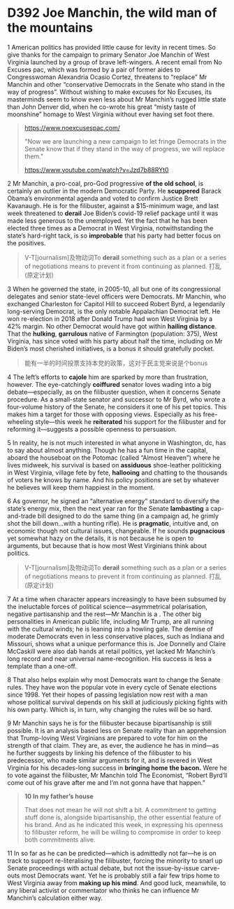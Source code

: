 # D392 Joe Manchin, the wild man of the mountains
1 American politics has provided little cause for levity in recent times. So give thanks for the campaign to primary Senator Joe Manchin of West Virginia launched by a group of brave left-wingers. A recent email from No Excuses pac, which was formed by a pair of former aides to Congresswoman Alexandria Ocasio Cortez, threatens to “replace” Mr Manchin and other “conservative Democrats in the Senate who stand in the way of progress”. Without wishing to make excuses for No Excuses, its masterminds seem to know even less about Mr Manchin’s rugged little state than John Denver did, when he co-wrote his great “misty taste of moonshine” homage to West Virginia without ever having set foot there.

> https://www.noexcusespac.com/
>
> "Now we are launching a new campaign to let fringe Democrats in the Senate know that if they stand in the way of progress, we will replace them."
>
> https://www.youtube.com/watch?v=Jzd7b88RYt0
>

2 Mr Manchin, a pro-coal, pro-God progressive **of the old school**, is certainly an outlier in the modern Democratic Party. He **scuppered** Barack Obama’s environmental agenda and voted to confirm Justice Brett Kavanaugh. He is for the filibuster, against a $15-minimum wage, and last week threatened to **derail** Joe Biden’s covid-19 relief package until it was made less generous to the unemployed. Yet the fact that he has been elected three times as a Democrat in West Virginia, notwithstanding the state’s hard-right tack, is so **improbable** that his party had better focus on the positives.

> V-T[journalism]及物动词To **derail** something such as a plan or a series of negotiations means to prevent it from continuing as planned. 打乱 (原定计划)
>

3 When he governed the state, in 2005-10, all but one of its congressional delegates and senior state-level officers were Democrats. Mr Manchin, who exchanged Charleston for Capitol Hill to succeed Robert Byrd, a legendarily long-serving Democrat, is the only notable Appalachian Democrat left. He won re-election in 2018 after Donald Trump had won West Virginia by a 42% margin. No other Democrat would have got within **hailing distance**. That the **hulking**, **garrulous** native of Farmington (population: 375), West Virginia, has since voted with his party about half the time, including on Mr Biden’s most cherished initiatives, is a bonus it should gratefully pocket.

> 能有一半的时间投票支持本党的政策，这对于民主党来说是个bonus
>

4 The left’s efforts to **cajole** him are sparked by more than frustration, however. The eye-catchingly **coiffured** senator loves wading into a big debate—especially, as on the filibuster question, when it concerns Senate procedure. As a small-state senator and successor to Mr Byrd, who wrote a four-volume history of the Senate, he considers it one of his pet topics. This makes him a target for those with opposing views. Especially as his free-wheeling style—this week he **reiterated** his support for the filibuster and for reforming it—suggests a possible openness to persuasion.

5 In reality, he is not much interested in what anyone in Washington, dc, has to say about almost anything. Though he has a fun time in the capital, aboard the houseboat on the Potomac (called “Almost Heaven”) where he lives midweek, his survival is based on **assiduous** shoe-leather politicking in West Virginia, village fete by fete, **hallooing** and chatting to the thousands of voters he knows by name. And his policy positions are set by whatever he believes will keep them happiest in the moment.

6 As governor, he signed an “alternative energy” standard to diversify the state’s energy mix, then the next year ran for the Senate **lambasting** a cap-and-trade bill designed to do the same thing (in a campaign ad, he grimly shot the bill down…with a hunting rifle). He is **pragmatic**, intuitive and, on economic though not cultural issues, changeable. If he sounds **pugnacious** yet somewhat hazy on the details, it is not because he is open to arguments, but because that is how most West Virginians think about politics.

> V-T[journalism]及物动词To **derail** something such as a plan or a series of negotiations means to prevent it from continuing as planned. 打乱 (原定计划)
>

7 At a time when character appears increasingly to have been subsumed by the ineluctable forces of political science—asymmetrical polarisation, negative partisanship and the rest—Mr Manchin is a  . The other big personalities in American public life, including Mr Trump, are all running with the cultural winds; he is leaning into a howling gale. The demise of moderate Democrats even in less conservative places, such as Indiana and Missouri, shows what a unique performance this is. Joe Donnelly and Claire McCaskill were also dab hands at retail politics, yet lacked Mr Manchin’s long record and near universal name-recognition. His success is less a template than a one-off.

8 That also helps explain why most Democrats want to change the Senate rules. They have won the popular vote in every cycle of Senate elections since 1998. Yet their hopes of passing legislation now rest with a man whose political survival depends on his skill at judiciously picking fights with his own party. Which is, in turn, why changing the rules will be so hard.

9 Mr Manchin says he is for the filibuster because bipartisanship is still possible. It is an analysis based less on Senate reality than an apprehension that Trump-loving West Virginians are prepared to vote for him on the strength of that claim. They are, as ever, the audience he has in mind—as he further suggests by linking his defence of the filibuster to his predecessor, who made similar arguments for it, and is revered in West Virginia for his decades-long success in **bringing home the bacon.** Were he to vote against the filibuster, Mr Manchin told The Economist, “Robert Byrd’ll come out of his grave after me and I’m not gonna have that happen.”

> **10 In my father’s house**
>
> That does not mean he will not shift a bit. A commitment to getting stuff done is, alongside bipartisanship, the other essential feature of his brand. And as he indicated this week, in expressing his openness to filibuster reform, he will be willing to compromise in order to keep both commitments alive.
>

11 In so far as he can be predicted—which is admittedly not far—he is on track to support re-literalising the filibuster, forcing the minority to snarl up Senate proceedings with actual debate, but not the issue-by-issue carve-outs most Democrats want. Yet he is probably still a fair few trips home to West Virginia away from **making up his mind**. And good luck, meanwhile, to any liberal activist or commentator who thinks he can influence Mr Manchin’s calculation either way.

